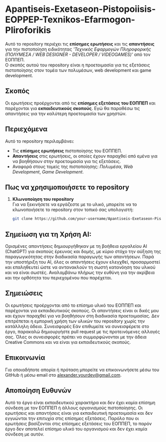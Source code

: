 # Apantiseis-Exetaseon-Pistopoiisis-EOPPEP-Texnikos-Efarmogon-Pliroforikis

Αυτό το repository περιέχει τις **επίσημες ερωτήσεις** και τις **απαντήσεις** για την πιστοποίηση ειδικότητας *'Τεχνικός Εφαρμογών Πληροφορικής (ΠΟΛΥΜΕΣΑ / WEB DESIGNER - DEVELOPER / VIDEOGAMES)'* από τον ΕΟΠΠΕΠ.  
Ο σκοπός αυτού του repository είναι η προετοιμασία για τις εξετάσεις πιστοποίησης στον τομέα των πολυμέσων, web development και game development.

## Σκοπός

Οι ερωτήσεις προέρχονται από τις **επίσημες εξετάσεις του ΕΟΠΠΕΠ** και παρέχονται για **εκπαιδευτικούς σκοπούς**. 
Εγώ θα παραθέσω τις απαντήσεις για την καλύτερη προετοιμασία των χρηστών.

## Περιεχόμενα

Αυτό το repository περιλαμβάνει:

- Τις **επίσημες ερωτήσεις** πιστοποίησης του ΕΟΠΠΕΠ.
- **Απαντήσεις** στις ερωτήσεις, οι οποίες έχουν παραχθεί από εμένα για να βοηθήσουν στην προετοιμασία για τις εξετάσεις.
- Αναφορά στους τομείς της πιστοποίησης: *Πολυμέσα*, *Web Development*, *Game Development*.

## Πως να χρησιμοποιήσετε το repository

1. **Κλωνοποίηση του repository**  
   Για να ξεκινήσετε να εργάζεστε με το υλικό, μπορείτε να το κλωνοποιήσετε το repository στον τοπικό σας υπολογιστή:
   ```bash
   git clone https://github.com/your-username/Apantiseis-Exetaseon-Pistopoiisis-EOPPEP-Texnikos-Efarmogon-Pliroforikis.git
   
## Σημείωση για τη Χρήση AI:
Ορισμένες απαντήσεις δημιουργήθηκαν με τη βοήθεια εργαλείου AI (ChatGPT) για σκοπούς έρευνας και δομής, με κύριο στόχο την αύξηση της παραγωγικότητας στην διαδικασία παραγωγής των απαντήσεων. 
Παρά την υποστήριξη του AI, όλες οι απαντήσεις έχουν ελεγχθεί, προσαρμοστεί και επαληθευτεί ώστε να αντανακλούν τη σωστή κατανόηση του υλικού και να είναι σωστές. 
Αναλαμβάνω πλήρως την ευθύνη για την ακρίβεια και την ορθότητα του περιεχομένου που παρέχεται.

## Σημειώσεις
Οι ερωτήσεις προέρχονται από το επίσημο υλικό του ΕΟΠΠΕΠ και παρέχονται για εκπαιδευτικούς σκοπούς. Οι απαντήσεις είναι οι δικές μου και έχουν παραχθεί για να βοηθήσουν στη διαδικασία προετοιμασίας.
Δεν επιτρέπεται η εμπορική χρήση των υλικών του repository χωρίς την κατάλληλη άδεια.
Συνεισφορές
Εάν επιθυμείτε να συνεισφέρετε στο έργο, παρακαλώ δημιουργήστε pull request με τις προτεινόμενες αλλαγές σας. Όλες οι συνεισφορές πρέπει να συμμορφώνονται με την άδεια Creative Commons και να είναι για εκπαιδευτικούς σκοπούς.

## Επικοινωνία
Για οποιαδήποτε απορία ή πρόταση μπορείτε να επικοινωνήσετε μέσω του GitHub ή μέσω email στο alexander.yourdev@gmail.com.

## Αποποίηση Ευθυνών
Αυτό το έργο είναι εκπαιδευτικού χαρακτήρα και δεν έχει καμία επίσημη σύνδεση με τον ΕΟΠΠΕΠ ή άλλους οργανισμούς πιστοποίησης. 
Οι ερωτήσεις και απαντήσεις είναι για εκπαιδευτική προετοιμασία και δεν εγγυώνται την επιτυχία στις επίσημες εξετάσεις. 
Παρόλο που οι ερωτήσεις βασίζονται στις επίσημες εξετάσεις του ΕΟΠΠΕΠ, το παρόν έργο δεν αποτελεί επίσημο υλικό του οργανισμού και δεν έχει καμία σύνδεση με αυτόν.
